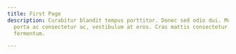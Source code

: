 ```yaml
---
title: First Page
description: Curabitur blandit tempus porttitor. Donec sed odio dui. Morbi leo risus,
  porta ac consectetur ac, vestibulum at eros. Cras mattis consectetur purus sit amet
  fermentum.

---
```

